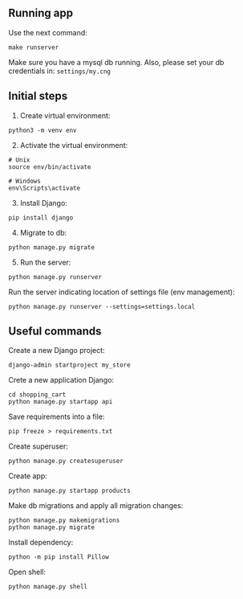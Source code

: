 ## Running app
Use the next command:
```
make runserver
```
Make sure you have a mysql db running. Also, please set your db credentials in:
```settings/my.cng```
## Initial steps
1. Create virtual environment:
```
python3 -m venv env
```
2. Activate the virtual environment:
```
# Unix
source env/bin/activate

# Windows
env\Scripts\activate
```
3. Install Django:
```
pip install django
```
4. Migrate to db:
```
python manage.py migrate
```

5. Run the server:
```
python manage.py runserver
```

Run the server indicating location of settings file (env management):
```
python manage.py runserver --settings=settings.local
```

## Useful commands
Create a new Django project:
```
django-admin startproject my_store
```
Crete a new application Django:
```
cd shopping_cart
python manage.py startapp api
```

Save requirements into a file:
```
pip freeze > requirements.txt
```

Create superuser:
```
python manage.py createsuperuser
```

Create app:
```
python manage.py startapp products
```

Make db migrations and apply all migration changes:
```
python manage.py makemigrations
python manage.py migrate
```

Install dependency:
```
python -m pip install Pillow
```

Open shell:
```
python manage.py shell
```